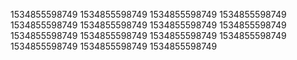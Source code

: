 1534855598749
1534855598749
1534855598749
1534855598749
1534855598749
1534855598749
1534855598749
1534855598749
1534855598749
1534855598749
1534855598749
1534855598749
1534855598749
1534855598749
1534855598749